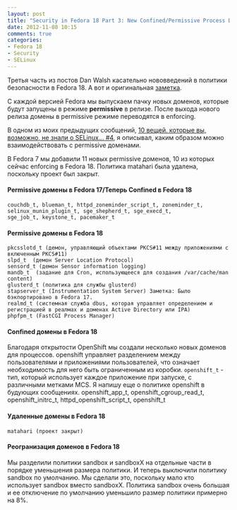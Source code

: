 ```yaml
---
layout: post
title: "Security in Fedora 18 Part 3: New Confined/Permissive Process Domains"
date: 2012-11-08 10:15
comments: true
categories: 
- Fedora 18
- Security
- SELinux
---
```

Третья часть из постов Dan Walsh касательно нововведений в политики безопасности в Fedora 18. А вот и оригинальная [заметка][1].

<!--more-->

С каждой версией Fedora мы выпускаем пачку новых доменов, которые будут запущены в режиме **permissive** в релизе. После выхода нового релиза домены в permissive режиме переводятся в enforcing.

В одном из моих предыдущих сообщений, [10 вещей. которые вы, возможно, не знали о SELinux... #4][2], я описывал, каким образом можно взаимодействовать с permissive доменами.

В Fedora 7 мы добавили 11 новых permissive доменов, 10 из которых сейчас enforcing в Fedora 18. Политика matahari была удалена, поскольку проект был закрыт.

#### Permissive домены в Fedora 17/Теперь Confined в Fedora 18
	couchdb_t, blueman_t, httpd_zoneminder_script_t, zoneminder_t, selinux_munin_plugin_t, sge_shepherd_t, sge_execd_t,
	sge_job_t, keystone_t, pacemaker_t

#### Permissive домены в Fedora 18
	pkcsslotd_t (демон, управляющий объектами PKCS#11 между приложениями с включенным PKCS#11)
	slpd_t  (демон Server Location Protocol)
	sensord_t (демон Sensor information logging)
	mandb_t  (задание для Cron, использующееся для создания /var/cache/man content)
	glusterd_t (политика для службы glusterd)
	stapserver_t (Instrumentation System Server) Заметка: Было бэкпортировано в Fedora 17.
	realmd_t (системная служба dbus, которая управляет определением и регистрацией в реалмах и доменах Active Directory или IPA)
	phpfpm_t (FastCGI Process Manager) 

#### Confined домены в Fedora 18
Благодаря открытости OpenShift мы создали несколько новых доменов для процессов. openshift управляет разделением между пользователями и приложениями пользователей, что означает необходимость для него быть ограниченным из коробки. `openshift_t` - тип, который использует каждое приложение при запуске, с различными метками MCS. Я напишу еще о политике openshift в будующих сообщениях.
	openshift_app_t, openshift_cgroup_read_t, openshift_initrc_t, httpd_openshift_script_t, openshift_t

#### Удаленные домены в Fedora 18
	matahari (проект закрыт)

#### Реогранизация доменов в Fedora 18
Мы разделили политики sandbox и sandboxX на отдельные части в порядке уменьшения размера политики. И теперь выключили политику sandbox по умолчанию. Мы сделали это, поскольку мало кто использует sandbox вместо sandboxX. Политика sandbox очень большая и ее отключение по умолчанию уменьшило размер политики примерно на 8%.

[1]: http://danwalsh.livejournal.com/58178.html
[2]: http://danwalsh.livejournal.com/42394.html
